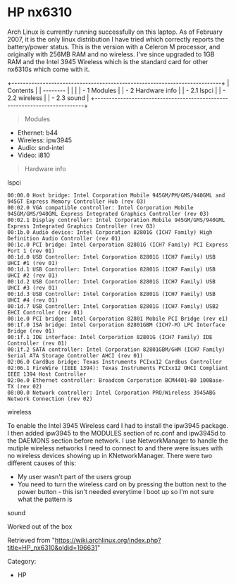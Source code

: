 HP nx6310
=========

Arch Linux is currently running successfully on this laptop. As of
February 2007, it is the only linux distribution I have tried which
correctly reports the battery/power status. This is the version with a
Celeron M processor, and originally with 256MB RAM and no wireless. I've
since upgraded to 1GB RAM and the Intel 3945 Wireless which is the
standard card for other nx6310s which come with it.

+--------------------------------------------------------------------------+
| Contents                                                                 |
| --------                                                                 |
|                                                                          |
| -   1 Modules                                                            |
| -   2 Hardware info                                                      |
|     -   2.1 lspci                                                        |
|     -   2.2 wireless                                                     |
|     -   2.3 sound                                                        |
+--------------------------------------------------------------------------+

> Modules

-   Ethernet: b44
-   Wireless: ipw3945
-   Audio: snd-intel
-   Video: i810

> Hardware info

lspci

    00:00.0 Host bridge: Intel Corporation Mobile 945GM/PM/GMS/940GML and 945GT Express Memory Controller Hub (rev 03)
    00:02.0 VGA compatible controller: Intel Corporation Mobile 945GM/GMS/940GML Express Integrated Graphics Controller (rev 03)
    00:02.1 Display controller: Intel Corporation Mobile 945GM/GMS/940GML Express Integrated Graphics Controller (rev 03)
    00:1b.0 Audio device: Intel Corporation 82801G (ICH7 Family) High Definition Audio Controller (rev 01)
    00:1c.0 PCI bridge: Intel Corporation 82801G (ICH7 Family) PCI Express Port 1 (rev 01)
    00:1d.0 USB Controller: Intel Corporation 82801G (ICH7 Family) USB UHCI #1 (rev 01)
    00:1d.1 USB Controller: Intel Corporation 82801G (ICH7 Family) USB UHCI #2 (rev 01)
    00:1d.2 USB Controller: Intel Corporation 82801G (ICH7 Family) USB UHCI #3 (rev 01)
    00:1d.3 USB Controller: Intel Corporation 82801G (ICH7 Family) USB UHCI #4 (rev 01)
    00:1d.7 USB Controller: Intel Corporation 82801G (ICH7 Family) USB2 EHCI Controller (rev 01)
    00:1e.0 PCI bridge: Intel Corporation 82801 Mobile PCI Bridge (rev e1)
    00:1f.0 ISA bridge: Intel Corporation 82801GBM (ICH7-M) LPC Interface Bridge (rev 01)
    00:1f.1 IDE interface: Intel Corporation 82801G (ICH7 Family) IDE Controller (rev 01)
    00:1f.2 SATA controller: Intel Corporation 82801GBM/GHM (ICH7 Family) Serial ATA Storage Controller AHCI (rev 01)
    02:06.0 CardBus bridge: Texas Instruments PCIxx12 Cardbus Controller
    02:06.1 FireWire (IEEE 1394): Texas Instruments PCIxx12 OHCI Compliant IEEE 1394 Host Controller
    02:0e.0 Ethernet controller: Broadcom Corporation BCM4401-B0 100Base-TX (rev 02)
    08:00.0 Network controller: Intel Corporation PRO/Wireless 3945ABG Network Connection (rev 02)

wireless

To enable the Intel 3945 Wireless card I had to install the ipw3945
package. I then added ipw3945 to the MODULES section of rc.conf and
ipw3945d to the DAEMONS section before network. I use NetworkManager to
handle the mutiple wireless networks I need to connect to and there were
issues with no wireless devices showing up in KNetworkManager. There
were two different causes of this:

-   My user wasn't part of the users group
-   You need to turn the wireless card on by pressing the button next to
    the power button - this isn't needed everytime I boot up so I'm not
    sure what the pattern is

sound

Worked out of the box

Retrieved from
"https://wiki.archlinux.org/index.php?title=HP_nx6310&oldid=196631"

Category:

-   HP
